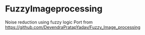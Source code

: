# FuzzyImageprocessing
Noise reduction using fuzzy logic
Port from https://github.com/DevendraPratapYadav/Fuzzy_Image_processing
